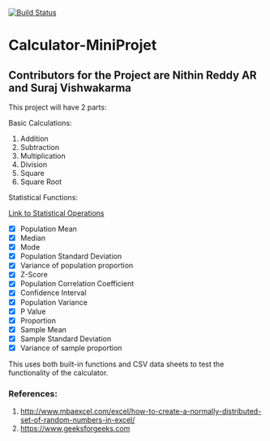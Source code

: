 [![Build Status](https://travis-ci.com/Nithinreddy127/Calculator-MiniProjet.svg?branch=master)](https://travis-ci.com/Nithinreddy127/Calculator-MiniProjet)
# Calculator-MiniProjet

## Contributors for the Project are Nithin Reddy AR and Suraj Vishwakarma

This project will have 2 parts:

Basic Calculations:
1. Addition
2. Subtraction
3. Multiplication
4. Division
5. Square
6. Square Root

Statistical Functions: 

[Link to Statistical Operations](https://github.com/Nithinreddy127/Calculator-MiniProjet/master/Content)

- [x] Population Mean
- [x] Median
- [x] Mode
- [x] Population Standard Deviation
- [x] Variance of population proportion
- [x] Z-Score
- [x] Population Correlation Coefficient
- [x] Confidence Interval
- [x] Population Variance
- [x] P Value
- [x] Proportion
- [x] Sample Mean
- [x] Sample Standard Deviation
- [x] Variance of sample proportion

This uses both built-in functions and CSV data sheets to test the 
functionality of the calculator.


### References:
1. http://www.mbaexcel.com/excel/how-to-create-a-normally-distributed-set-of-random-numbers-in-excel/
2. https://www.geeksforgeeks.com
